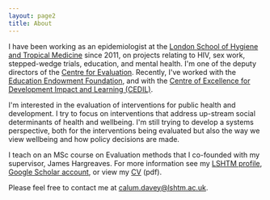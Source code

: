 ```yaml
---
layout: page2
title: About
---
```


I have been working as an epidemiologist at the [London School of Hygiene and Tropical Medicine](https://www.lshtm.ac.uk) since  2011, on projects relating to HIV, sex work, stepped-wedge trials, education, and mental health. I'm one of the deputy directors of the [Centre for Evaluation](http://evaluation.lshtm.ac.uk/). Recently, I've worked with the [Education Endowment Foundation](https://educationendowmentfoundation.org.uk/), and with the [Centre of Excellence for Development Impact and Learning (CEDIL)](https://cedilprogramme.org/).

I'm interested in the evaluation of interventions for public health and development. I try to focus on interventions that address up-stream social determinants of health and wellbeing. I'm still trying to develop a systems perspective, both for the interventions being evaluated but also the way we view wellbeing and how policy decisions are made. 

I teach on an MSc course on Evaluation methods that I co-founded with my supervisor, James Hargreaves. For more information see my [LSHTM profile](https://www.lshtm.ac.uk/aboutus/people/davey.calum), [Google Scholar account](https://scholar.google.co.uk/citations?user=pm4eXUEAAAAJ&hl=en), or view my [CV](files/cv.pdf) (pdf).

Please feel free to contact me at [calum.davey@lshtm.ac.uk](calum.davey@lshtm.ac.uk).